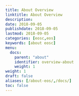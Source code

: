```yaml
---
title: About Overview
linktitle: About Overview
description:
date: 2018-09-05
publishdate: 2018-09-05
lastmod: 2018-09-05
categories: [eosc,eos]
keywords: [about eosc]
menu:
  docs:
    parent: "about"
    identifier: overview-about
    weight: 1
weight: 1
draft: false
aliases: [/about-eos/,/docs/]
toc: false
---
```


